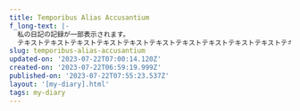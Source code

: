 ```yaml
---
title: Temporibus Alias Accusantium
f_long-text: |-
  私の日記の記録が一部表示されます。
  テキストテキストテキストテキストテキストテキストテキストテキストテキストテキストテキストテキストテキストテキストテキストテキストテキストテキスト…
slug: temporibus-alias-accusantium
updated-on: '2023-07-22T07:00:14.120Z'
created-on: '2023-07-22T06:59:19.999Z'
published-on: '2023-07-22T07:55:23.537Z'
layout: '[my-diary].html'
tags: my-diary
---
```



